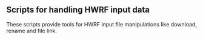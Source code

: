 ## Scripts for handling HWRF input data

These scripts provide tools for HWRF input file manipulations like
download, rename and file link. 
